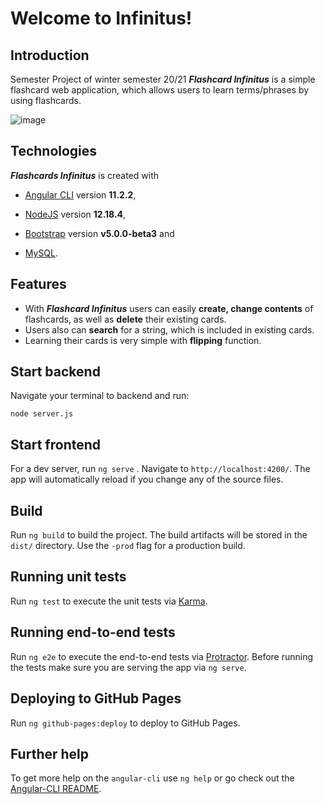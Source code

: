 # Welcome to Infinitus!

## Introduction 
Semester Project of winter semester 20/21 ***Flashcard Infinitus*** is a simple flashcard web application, which allows users to learn terms/phrases by using flashcards.

![image](https://user-images.githubusercontent.com/57114344/114031556-c9dc7600-987b-11eb-8765-c4b9f78c1de7.png)

## Technologies
 ***Flashcards Infinitus*** is created with 

 - [Angular CLI](https://github.com/angular/angular-cli) version **11.2.2**,
  
 - [NodeJS](https://github.com/nodejs/node) version **12.18.4**,
 - [Bootstrap](https://getbootstrap.com) version **v5.0.0-beta3** and
 - [MySQL](https://www.mysql.com).

## Features

 - With ***Flashcard Infinitus*** users can easily **create, change contents** of flashcards, as well as **delete** their existing cards. 
 - Users also can **search** for a string, which is included in existing cards.
 - Learning their cards is very simple with **flipping** function.

## Start backend 
Navigate your terminal to backend and run: 

    node server.js

## Start frontend

For a dev server, run `ng serve` . Navigate to `http://localhost:4200/`. The app will automatically reload if you change any of the source files.


## Build
Run `ng build` to build the project. The build artifacts will be stored in the `dist/` directory. Use the `-prod` flag for a production build.

## Running unit tests

Run  `ng test`  to execute the unit tests via  [Karma](https://karma-runner.github.io/).

## [](https://github.com/jfreiheit/prog1#running-end-to-end-tests)Running end-to-end tests

Run  `ng e2e`  to execute the end-to-end tests via  [Protractor](http://www.protractortest.org/). Before running the tests make sure you are serving the app via  `ng serve`.

## [](https://github.com/jfreiheit/prog1#deploying-to-github-pages)Deploying to GitHub Pages

Run  `ng github-pages:deploy`  to deploy to GitHub Pages.

## [](https://github.com/jfreiheit/prog1#further-help)Further help

To get more help on the  `angular-cli`  use  `ng help`  or go check out the  [Angular-CLI README](https://github.com/angular/angular-cli/blob/master/README.md).

